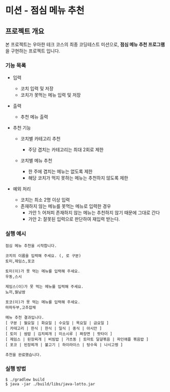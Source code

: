 # 미션 - 점심 메뉴 추천

## 프로젝트 개요
본 프로젝트는 우아한 테크 코스의 최종 코딩테스트 미션으로, **점심 메뉴 추천 프로그램**을 구현하는 프로젝트 입니다.

### 기능 목록

- 입력
  - 코치 입력 및 저장
  - 코치가 못먹는 메뉴 입력 및 저장

- 출력
  - 추천 메뉴 출력

- 추천 기능
  - 코치별 카테고리 추천
    - 주당 겹치는 카테고리는 최대 2회로 제한

  - 코치별 메뉴 추천
    - 한 주에 겹치는 메뉴는 없도록 제한
    - 해당 코치가 먹지 못하는 메뉴는 추천하지 않도록 제한

- 예외 처리
  - 코치는 최소 2명 이상 입력
  - 존재하지 않는 메뉴를 못먹는 메뉴로 입력한 경우
    - 가안 1: 어처피 존재하지 않는 메뉴는 추천하지 않기 때문에 그대로 간다
    - 가안 2: 잘못된 입력으로 판단하여 재입력 받는다.


### 실행 예시

```
점심 메뉴 추천을 시작합니다.

코치의 이름을 입력해 주세요. (, 로 구분)
토미,제임스,포코

토미(이)가 못 먹는 메뉴를 입력해 주세요.
우동,스시

제임스(이)가 못 먹는 메뉴를 입력해 주세요.
뇨끼,월남쌈

포코(이)가 못 먹는 메뉴를 입력해 주세요.
마파두부,고추잡채

메뉴 추천 결과입니다.
[ 구분 | 월요일 | 화요일 | 수요일 | 목요일 | 금요일 ]
[ 카테고리 | 한식 | 한식 | 일식 | 중식 | 아시안 ]
[ 토미 | 쌈밥 | 김치찌개 | 미소시루 | 짜장면 | 팟타이 ]
[ 제임스 | 된장찌개 | 비빔밥 | 가츠동 | 토마토 달걀볶음 | 파인애플 볶음밥 ]
[ 포코 | 된장찌개 | 불고기 | 하이라이스 | 탕수육 | 나시고렝 ]

추천을 완료했습니다.
```


### 실행 방법
```
$ ./gradlew build
$ java -jar ./build/libs/java-lotto.jar
```